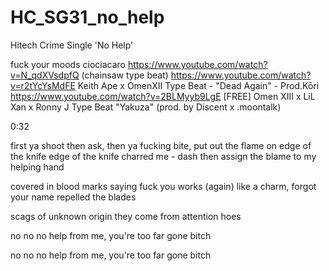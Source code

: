 # HC_SG31_no_help
Hitech Crime Single 'No Help'

fuck your moods ciociacaro
https://www.youtube.com/watch?v=N_qdXVsdpfQ (chainsaw type beat)
https://www.youtube.com/watch?v=r2tYcYsMdFE Keith Ape x OmenXII Type Beat - "Dead Again" - Prod.Kōri
https://www.youtube.com/watch?v=2BLMyyb9LgE [FREE] Omen XIII x LiL Xan x Ronny J Type Beat "Yakuza" (prod. by Discent x .moontalk)

0:32

first ya shoot then ask, then ya fucking bite, 
put out the flame on edge of the knife
edge of the knife charred me -
dash then assign the blame to my helping hand 

covered in blood marks saying
fuck you works (again) like a charm, 
forgot your name repelled the blades

scags of unknown origin
they come from attention hoes

no no no help
from me, you're too far gone bitch

no no no help
from me, you're too far gone bitch

